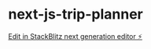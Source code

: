 # next-js-trip-planner

[Edit in StackBlitz next generation editor ⚡️](https://stackblitz.com/~/github.com/adityapandit1798/next-js-trip-planner)